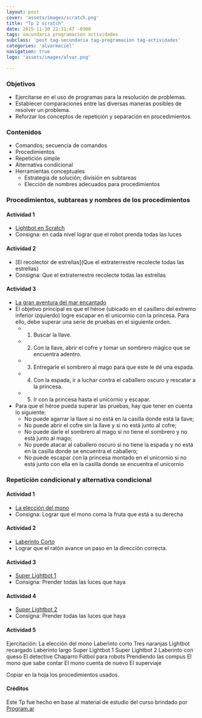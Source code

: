 ```yaml
---
layout: post
cover: 'assets/images/scratch.png'
title: "Tp 2 scratch"
date: 2015-11-30 22:31:47 -0300
tags: secundaria programacion actividades
subclass: 'post tag-secundaria tag-programacion tag-actividades'
categories: 'alvarmaciel'
navigation: true
logo: 'assets/images/alvar.png'

---
```

### Objetivos

- Ejercitarse en el uso de programas para la resolución de problemas.
- Establecer comparaciones entre las diversas maneras posibles de resolver un problema.
- Reforzar los conceptos de repetición y separación en procedimientos.

### Contenidos
- Comandos; secuencia de comandos
- Procedimientos
- Repetición simple
- Alternativa condicional
- Herramientas conceptuales
  - Estrategia de solución; división en subtareas
  - Elección de nombres adecuados para procedimientos

### Procedimientos, subtareas y nombres de los procedimientos

#### Actividad 1 ####

- [Lightbot en Scratch](http://scratch.mit.edu/projects/11421399/#editor)
- Consigna: en cada nivel lograr que el robot prenda todas las luces

#### Actividad 2 ####

- [El recolector de estrellas](Que el extraterrestre recolecte todas las estrellas)
- Consigna: Que el extraterrestre recolecte todas las estrellas

#### Actividad 3 ####

- [La gran aventura del mar encantado](http://scratch.mit.edu/projects/42294776/#editor)
- El objetivo principal es que el héroe (ubicado en el casillero del extremo inferior izquierdo) logre escapar en el unicornio con la princesa. Para ello, debe superar una serie de pruebas en el siguiente orden.
	- 1. Buscar la llave.
	- 2. Con la llave, abrir el cofre y tomar un sombrero mágico que se encuentra adentro.
	- 3. Entregarle el sombrero al mago para que este le dé una espada.
	- 4. Con la espada, ir a luchar contra el caballero oscuro y rescatar a la princesa.
	- 5. Ir con la princesa hasta el unicornio y escapar.
- Para que el héroe pueda superar las pruebas, hay que tener en cuenta lo siguiente:
	- No puede agarrar la llave si no está en la casilla donde está la llave;
	- No puede abrir el cofre sin la llave y si no está junto al cofre;
	- No puede darle el sombrero al mago si no tiene el sombrero y no está junto al mago;
	- No puede atacar al caballero oscuro si no tiene la espada y no está en la casilla donde se encuentra el caballero;
	- No puede escapar con la princesa montado en el unicornio si no está junto con ella en la casilla donde se encuentra el unicornio

### Repetición condicional y alternativa condicional

#### Actividad 1 ####
- [La elección del mono](http://scratch.mit.edu/projects/42294260/#editor)
- Consigna: Lograr que el mono coma la fruta que está a su derecha

#### Actividad 2 ####
- [Laberinto Corto](http://scratch.mit.edu/projects/42294366/#editor)
- Lograr que el ratón avance un paso en la dirección correcta.

#### Actividad 3 ####
- [Super Lightbot 1](http://scratch.mit.edu/projects/42293454/#editor)
- Consigna: Prender todas las luces que haya

#### Actividad 4 ####
- [ Super Lightbot 2](http://scratch.mit.edu/projects/42293670/#editor)
- Consigna: Prender todas las luces que haya

#### Actividad 5 ####

Ejercitación:
La elección del mono
Laberinto corto
Tres naranjas
Lightbot recargado
Laberinto largo
Super Lightbot 1
Super Lightbot 2
Laberinto con queso
El detective Chaparro
Fútbol para robots
Prendiendo las compus
El mono que sabe contar
El mono cuenta de nuevo
El superviaje

Copiar en la hoja los procedimientos usados.

#### Créditos
Este Tp fue hecho en base al material de estudio del curso brindado por [Program.ar](http://programar.gob.ar/formacion-docente/)
